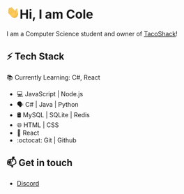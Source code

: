 # <img src="https://raw.githubusercontent.com/ABSphreak/ABSphreak/master/gifs/Hi.gif" width="30px">Hi, I am Cole

I am a Computer Science student and owner of [TacoShack](https://tacoshack.dev)!

## ⚡ Tech Stack
📚 Currently Learning: C#, React
* 💻 JavaScript | Node.js
* 🗣 C# | Java | Python
* 🛢️ MySQL | SQLite | Redis
* 🌐 HTML | CSS
* 💠 React
* :octocat: Git | Github

## 📫 Get in touch
- [Discord](https://discordapp.com/users/206875427631923200)
